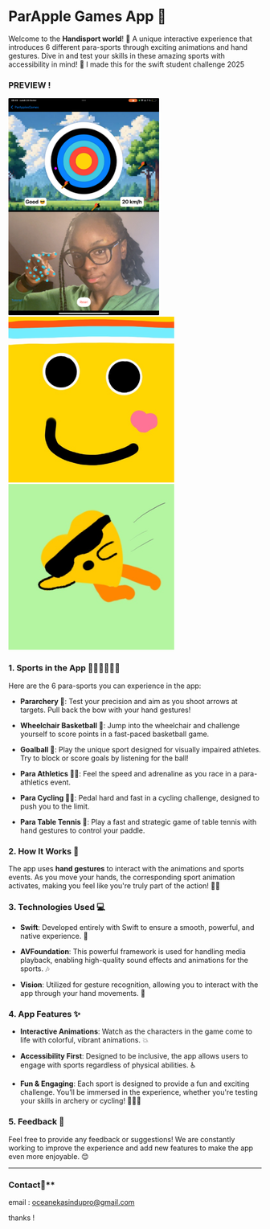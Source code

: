 
# ParApple Games App 🏅

Welcome to the **Handisport world**! 🚀 A unique interactive experience that introduces 6 different para-sports through exciting animations and hand gestures. Dive in and test your skills in these amazing sports with accessibility in mind! 💪
I made this for the swift student challenge 2025

### PREVIEW ! ###
<p  align="start">
   <img src="https://github.com/Ocece77/Parapplegames/blob/main/image-pr1.jpeg" width="300">
 <img src="https://github.com/Ocece77/Parapplegames/blob/main/image-pr2.jpg" width="330">
 <img src="https://github.com/Ocece77/Parapplegames/blob/main/image-pr3.jpg" width="330">

</p>



### 1. **Sports in the App 🏀🚴‍♂️🏃‍♂️🎯**
Here are the 6 para-sports you can experience in the app:

- **Pararchery 🎯**: Test your precision and aim as you shoot arrows at targets. Pull back the bow with your hand gestures!

- **Wheelchair Basketball 🏀**: Jump into the wheelchair and challenge yourself to score points in a fast-paced basketball game.
  
- **Goalball 🥅**: Play the unique sport designed for visually impaired athletes. Try to block or score goals by listening for the ball!
  
- **Para Athletics 🏃‍♂️**: Feel the speed and adrenaline as you race in a para-athletics event.
  
- **Para Cycling 🚴‍♀️**: Pedal hard and fast in a cycling challenge, designed to push you to the limit.
  
- **Para Table Tennis 🏓**: Play a fast and strategic game of table tennis with hand gestures to control your paddle.

### 2. **How It Works 👋**
The app uses **hand gestures** to interact with the animations and sports events. As you move your hands, the corresponding sport animation activates, making you feel like you're truly part of the action! 🤸‍♂️

### 3. **Technologies Used 💻**
- **Swift**: Developed entirely with Swift to ensure a smooth, powerful, and native experience. 📱
  
- **AVFoundation**: This powerful framework is used for handling media playback, enabling high-quality sound effects and animations for the sports. 🎶
  
- **Vision**: Utilized for gesture recognition, allowing you to interact with the app through your hand movements. 🤖

### 4. **App Features ✨**
- **Interactive Animations**: Watch as the characters in the game come to life with colorful, vibrant animations. 💥
  
- **Accessibility First**: Designed to be inclusive, the app allows users to engage with sports regardless of physical abilities. ♿️

- **Fun & Engaging**: Each sport is designed to provide a fun and exciting challenge. You’ll be immersed in the experience, whether you're testing your skills in archery or cycling! 🎯🚴‍♂️

### 5. **Feedback 💬**
Feel free to provide any feedback or suggestions! We are constantly working to improve the experience and add new features to make the app even more enjoyable. 😊

------

### **Contact**👋**
email : oceanekasindupro@gmail.com 

thanks !


